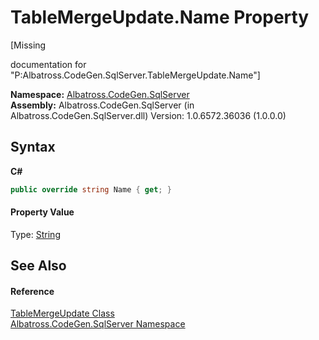 # TableMergeUpdate.Name Property 
 

\[Missing <summary> documentation for "P:Albatross.CodeGen.SqlServer.TableMergeUpdate.Name"\]

**Namespace:**&nbsp;<a href="9727DDEC">Albatross.CodeGen.SqlServer</a><br />**Assembly:**&nbsp;Albatross.CodeGen.SqlServer (in Albatross.CodeGen.SqlServer.dll) Version: 1.0.6572.36036 (1.0.0.0)

## Syntax

**C#**<br />
``` C#
public override string Name { get; }
```


#### Property Value
Type: <a href="http://msdn2.microsoft.com/en-us/library/s1wwdcbf" target="_blank">String</a>

## See Also


#### Reference
<a href="91E4EC67">TableMergeUpdate Class</a><br /><a href="9727DDEC">Albatross.CodeGen.SqlServer Namespace</a><br />